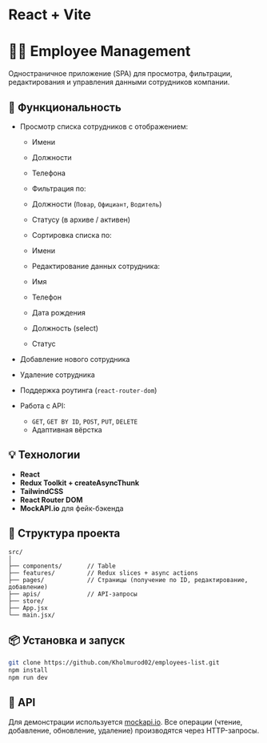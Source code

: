 # React + Vite
# 🧑‍💼 Employee Management

Одностраничное приложение (SPA) для просмотра, фильтрации, редактирования и управления данными сотрудников компании.

## 🚀 Функциональность

* Просмотр списка сотрудников с отображением:

  * Имени
  * Должности
  * Телефона
  * Фильтрация по:

  * Должности (`Повар`, `Официант`, `Водитель`)
  * Статусу (в архиве / активен)
  * Сортировка списка по:

  * Имени

  * Редактирование данных сотрудника:

  * Имя
  * Телефон
  * Дата рождения
  * Должность (select)
  * Статус
* Добавление нового сотрудника
* Удаление сотрудника
* Поддержка роутинга (`react-router-dom`)
* Работа с API:

  * `GET`, `GET BY ID`, `POST`, `PUT`, `DELETE`
  * Адаптивная вёрстка

## 💡 Технологии

* **React**
* **Redux Toolkit + createAsyncThunk**
* **TailwindCSS**
* **React Router DOM**
* **MockAPI.io** для фейк-бэкенда

## 📁 Структура проекта

```
src/
│
├── components/       // Table
├── features/         // Redux slices + async actions
├── pages/            // Страницы (получение по ID, редактирование, добавление)
├── apis/             // API-запросы
├── store/
├── App.jsx
└── main.jsx/         
```

## 📦 Установка и запуск

```bash
git clone https://github.com/Kholmurod02/employees-list.git
npm install
npm run dev
```

## 🔗 API

Для демонстрации используется [mockapi.io](https://67374317aafa2ef222333507.mockapi.io/data). Все операции (чтение, добавление, обновление, удаление) производятся через HTTP-запросы. 